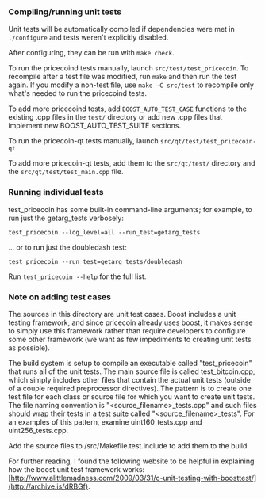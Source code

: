### Compiling/running unit tests

Unit tests will be automatically compiled if dependencies were met in `./configure`
and tests weren't explicitly disabled.

After configuring, they can be run with `make check`.

To run the pricecoind tests manually, launch `src/test/test_pricecoin`. To recompile
after a test file was modified, run `make` and then run the test again. If you
modify a non-test file, use `make -C src/test` to recompile only what's needed
to run the pricecoind tests.

To add more pricecoind tests, add `BOOST_AUTO_TEST_CASE` functions to the existing
.cpp files in the `test/` directory or add new .cpp files that
implement new BOOST_AUTO_TEST_SUITE sections.

To run the pricecoin-qt tests manually, launch `src/qt/test/test_pricecoin-qt`

To add more pricecoin-qt tests, add them to the `src/qt/test/` directory and
the `src/qt/test/test_main.cpp` file.

### Running individual tests

test_pricecoin has some built-in command-line arguments; for
example, to run just the getarg_tests verbosely:

    test_pricecoin --log_level=all --run_test=getarg_tests

... or to run just the doubledash test:

    test_pricecoin --run_test=getarg_tests/doubledash

Run `test_pricecoin --help` for the full list.

### Note on adding test cases

The sources in this directory are unit test cases.  Boost includes a
unit testing framework, and since pricecoin already uses boost, it makes
sense to simply use this framework rather than require developers to
configure some other framework (we want as few impediments to creating
unit tests as possible).

The build system is setup to compile an executable called "test_pricecoin"
that runs all of the unit tests.  The main source file is called
test_bitcoin.cpp, which simply includes other files that contain the
actual unit tests (outside of a couple required preprocessor
directives).  The pattern is to create one test file for each class or
source file for which you want to create unit tests.  The file naming
convention is "<source_filename>_tests.cpp" and such files should wrap
their tests in a test suite called "<source_filename>_tests".  For an
examples of this pattern, examine uint160_tests.cpp and
uint256_tests.cpp.

Add the source files to /src/Makefile.test.include to add them to the build.

For further reading, I found the following website to be helpful in
explaining how the boost unit test framework works:
[http://www.alittlemadness.com/2009/03/31/c-unit-testing-with-boosttest/](http://archive.is/dRBGf).
